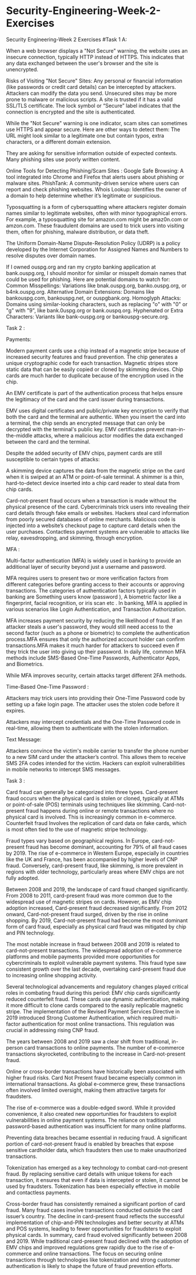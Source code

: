 # Security-Engineering-Week-2-Exercises
Security Engineering-Week 2 Exercises
#Task 1 A:

When a web browser displays a "Not Secure" warning, the website uses an insecure connection, typically HTTP instead of HTTPS. This indicates that any data exchanged between the user's browser and the site is unencrypted.

Risks of Visiting "Not Secure" Sites:
Any personal or financial information (like passwords or credit card details) can be intercepted by attackers. Attackers can modify the data you send. Unsecured sites may be more prone to malware or malicious scripts.
A site is trusted if it has a valid SSL/TLS certificate. The lock symbol or “Secure” label indicates that the connection is encrypted and the site is authenticated.

While the "Not Secure" warning is one indicator, scam sites can sometimes use HTTPS and appear secure. Here are other ways to detect them:
The URL might look similar to a legitimate one but contain typos, extra characters, or a different domain extension.

They are asking for sensitive information outside of expected contexts. Many phishing sites use poorly written content.

Online Tools for Detecting Phishing/Scam Sites : 
Google Safe Browsing: A tool integrated into Chrome and Firefox that alerts users about phishing or malware sites.
PhishTank: A community-driven service where users can report and check phishing websites.
Whois Lookup: Identifies the owner of a domain to help determine whether it’s legitimate or suspicious.

Typosquatting is a form of cybersquatting where attackers register domain names similar to legitimate websites, often with minor typographical errors. For example, a typosquatting site for amazon.com might be amaz0n.com or amzon.com. These fraudulent domains are used to trick users into visiting them, often for phishing, malware distribution, or data theft.

The Uniform Domain-Name Dispute-Resolution Policy (UDRP) is a policy developed by the Internet Corporation for Assigned Names and Numbers to resolve disputes over domain names.

If  I owned ouspg.org and ran my crypto banking application at bank.ouspg.org, I should monitor for similar or misspelt domain names that could be used for phishing. Here are potential domains to watch for:
Common Misspellings: Variations like bnak.ouspg.org, banko.ouspg.org, or b4nk.ouspg.org.
Alternative Domain Extensions: Domains like bankouspg.com, bankouspg.net, or ouspgbank.org.
Homoglyph Attacks: Domains using similar-looking characters, such as replacing "o" with "0" or "g" with "9", like bank.0uspg.org or bank.ouspq.org.
Hyphenated or Extra Characters: Variants like bank-ouspg.org or bankouspg-secure.org.

Task 2 :

Payments:

Modern payment cards use a chip instead of a magnetic stripe because of increased security features and fraud prevention. The chip generates a unique cryptographic code for each transaction. Magnetic stripes store static data that can be easily copied or cloned by skimming devices. Chip cards are much harder to duplicate because of the encryption used in the chip.

An EMV certificate is part of the authentication process that helps ensure the legitimacy of the card and the card issuer during transactions.

EMV uses digital certificates and public/private key encryption to verify that both the card and the terminal are authentic. When you insert the card into a terminal, the chip sends an encrypted message that can only be decrypted with the terminal's public key. EMV certificates prevent man-in-the-middle attacks, where a malicious actor modifies the data exchanged between the card and the terminal.

Despite the added security of EMV chips, payment cards are still susceptible to certain types of attacks:

A skimming device captures the data from the magnetic stripe on the card when it is swiped at an ATM or point-of-sale terminal. A shimmer is a thin, hard-to-detect device inserted into a chip card reader to steal data from chip cards.

Card-not-present fraud occurs when a transaction is made without the physical presence of the card. Cybercriminals trick users into revealing their card details through fake emails or websites. Hackers steal card information from poorly secured databases of online merchants. Malicious code is injected into a website’s checkout page to capture card details when the user purchases. Contactless payment systems are vulnerable to attacks like relay, eavesdropping, and skimming, through encryption.

MFA :

Multi-factor authentication (MFA) is widely used in banking to provide an additional layer of security beyond just a username and password. 

 MFA requires users to present two or more verification factors from different categories before granting access to their accounts or approving transactions. The categories of authentication factors typically used in banking are Something users know (password ), A biometric factor like a fingerprint, facial recognition, or iris scan etc . In banking, MFA is applied in various scenarios like Login Authentication, and Transaction Authorization.

MFA increases payment security by reducing the likelihood of fraud. If an attacker steals a user's password, they would still need access to the second factor (such as a phone or biometric) to complete the authentication process.MFA ensures that only the authorized account holder can confirm transactions.MFA makes it much harder for attackers to succeed even if they trick the user into giving up their password. In daily life, common MFA methods include SMS-Based One-Time Passwords, Authenticator Apps, and Biometrics.

While MFA improves security, certain attacks target different 2FA methods.

Time-Based One-Time Password :

Attackers may trick users into providing their  One-Time Password code by setting up a fake login page. The attacker uses the stolen code before it expires.

Attackers may intercept credentials and the One-Time Password code in real-time, allowing them to authenticate with the stolen information.


Text Message:

Attackers convince the victim's mobile carrier to transfer the phone number to a new SIM card under the attacker’s control. This allows them to receive SMS 2FA codes intended for the victim.
Hackers can exploit vulnerabilities in mobile networks to intercept SMS messages.



Task 3 :



Card fraud can generally be categorized into three types. Card-present fraud occurs when the physical card is stolen or cloned, typically at ATMs or point-of-sale (POS) terminals using techniques like skimming.
Card-not-present fraud happens during online or remote transactions where no physical card is involved. This is increasingly common in e-commerce.
Counterfeit fraud Involves the replication of card data on fake cards, which is most often tied to the use of magnetic stripe technology.

Fraud types vary based on geographical regions. In Europe, card-not-present fraud has become dominant, accounting for 79% of all fraud cases by 2019. The rise of e-commerce in Western Europe, especially in countries like the UK and France, has been accompanied by higher levels of CNP fraud. Conversely, card-present fraud, like skimming, is more prevalent in regions with older technology, particularly areas where EMV chips are not fully adopted.

Between 2008 and 2019, the landscape of card fraud changed significantly. From 2008 to 2011, card-present fraud was more common due to the widespread use of magnetic stripes on cards. However, as EMV chip adoption increased, Card-present fraud decreased significantly. From 2012 onward, Card-not-present fraud surged, driven by the rise in online shopping. By 2019, Card-not-present fraud had become the most dominant form of card fraud, especially as physical card fraud was mitigated by chip and PIN technology.

The most notable increase in fraud between 2008 and 2019 is related to card-not-present transactions. The widespread adoption of e-commerce platforms and mobile payments provided more opportunities for cybercriminals to exploit vulnerable payment systems. This fraud type saw consistent growth over the last decade, overtaking card-present fraud due to increasing online shopping activity.

Several technological advancements and regulatory changes played critical roles in combating fraud during this period:
EMV  chip cards significantly reduced counterfeit fraud. These cards use dynamic authentication, making it more difficult to clone cards compared to the easily replicable magnetic stripe.
 The implementation of the Revised Payment Services Directive  in 2019 introduced Strong Customer Authentication, which required multi-factor authentication for most online transactions. This regulation was crucial in addressing rising CNP fraud.

The years between 2008 and 2019 saw a clear shift from traditional, in-person card transactions to online payments. The number of e-commerce transactions skyrocketed, contributing to the increase in Card-not-present fraud. 

Online or cross-border transactions have historically been associated with higher fraud risks. Card Not Present fraud became especially common in international transactions. As global e-commerce grew, these transactions often involved limited oversight, making them attractive targets for fraudsters. 

The rise of e-commerce was a double-edged sword. While it provided convenience, it also created new opportunities for fraudsters to exploit vulnerabilities in online payment systems. The reliance on traditional password-based authentication was insufficient for many online platforms.

Preventing data breaches became essential in reducing fraud. A significant portion of card-not-present fraud is enabled by breaches that expose sensitive cardholder data, which fraudsters then use to make unauthorized transactions. 

Tokenization has emerged as a key technology to combat card-not-present fraud. By replacing sensitive card details with unique tokens for each transaction, it ensures that even if data is intercepted or stolen, it cannot be used by fraudsters. Tokenization has been especially effective in mobile and contactless payments.

Cross-border fraud has consistently remained a significant portion of card fraud. Many fraud cases involve transactions conducted outside the card issuer’s country.
The decline in card-present fraud reflects the successful implementation of chip-and-PIN technologies and better security at ATMs and POS systems, leading to fewer opportunities for fraudsters to exploit physical cards.
In summary, card fraud evolved significantly between 2008 and 2019. While traditional card-present fraud declined with the adoption of EMV chips and improved regulations grew rapidly due to the rise of e-commerce and online transactions. The focus on securing online transactions through technologies like tokenization and strong customer authentication is likely to shape the future of fraud prevention efforts.



